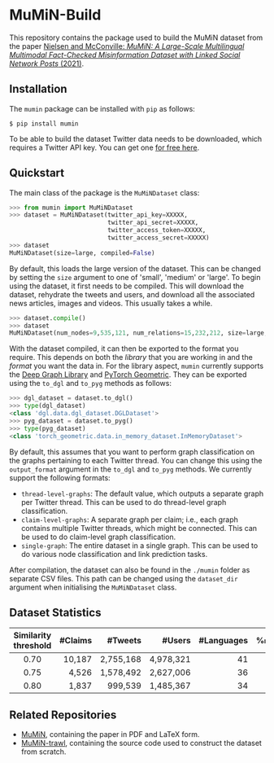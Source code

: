 # MuMiN-Build
This repository contains the package used to build the MuMiN dataset from the
paper [Nielsen and McConville: _MuMiN: A Large-Scale Multilingual Multimodal
Fact-Checked Misinformation Dataset with Linked Social Network Posts_
(2021)](todo).


## Installation
The `mumin` package can be installed with `pip` as follows:
```shell
$ pip install mumin
```

To be able to build the dataset Twitter data needs to be downloaded, which
requires a Twitter API key. You can get one
[for free here](https://developer.twitter.com/en/portal/dashboard).


## Quickstart
The main class of the package is the `MuMiNDataset` class:
```python
>>> from mumin import MuMiNDataset
>>> dataset = MuMiNDataset(twitter_api_key=XXXXX,
                           twitter_api_secret=XXXXX,
                           twitter_access_token=XXXXX,
                           twitter_access_secret=XXXXX)
>>> dataset
MuMiNDataset(size=large, compiled=False)
```

By default, this loads the large version of the dataset. This can be changed by
setting the `size` argument to one of 'small', 'medium' or 'large'. To begin
using the dataset, it first needs to be compiled. This will download the
dataset, rehydrate the tweets and users, and download all the associated news
articles, images and videos. This usually takes a while.
```python
>>> dataset.compile()
>>> dataset
MuMiNDataset(num_nodes=9,535,121, num_relations=15,232,212, size=large, compiled=True)
```

With the dataset compiled, it can then be exported to the format you require.
This depends on both the _library_ that you are working in and the _format_ you
want the data in. For the library aspect, `mumin` currently supports the
[Deep Graph Library](https://www.dgl.ai/) and
[PyTorch Geometric](https://pytorch-geometric.readthedocs.io/en/latest/). They
can be exported using the `to_dgl` and `to_pyg` methods as follows:
```python
>>> dgl_dataset = dataset.to_dgl()
>>> type(dgl_dataset)
<class 'dgl.data.dgl_dataset.DGLDataset'>
>>> pyg_dataset = dataset.to_pyg()
>>> type(pyg_dataset)
<class 'torch_geometric.data.in_memory_dataset.InMemoryDataset'>
```

By default, this assumes that you want to perform graph classification on the
graphs pertaining to each Twitter thread. You can change this using the
`output_format` argument in the `to_dgl` and `to_pyg` methods. We currently
support the following formats:
- `thread-level-graphs`: The default value, which outputs a separate graph per
  Twitter thread. This can be used to do thread-level graph classification.
- `claim-level-graphs`: A separate graph per claim; i.e., each graph contains
  multiple Twitter threads, which might be connected. This can be used to do
  claim-level graph classification.
- `single-graph`: The entire dataset in a single graph. This can be used to do
  various node classification and link prediction tasks.

After compilation, the dataset can also be found in the `./mumin` folder as
separate CSV files. This path can be changed using the `dataset_dir` argument
when initialising the `MuMiNDataset` class.


## Dataset Statistics

| Similarity threshold | #Claims | #Tweets   | #Users    | #Languages | %`misinformation` |
| :---:                | ---:    | ---:      | ---:      | ---:       | ---:              |
| 0.70                 | 10,187  | 2,755,168 | 4,978,321 | 41         | 94.80%            |
| 0.75                 | 4,526   | 1,578,492 | 2,627,006 | 36         | 94.26%            |
| 0.80                 | 1,837   | 999,539   | 1,485,367 | 34         | 92.98%            |


## Related Repositories
- [MuMiN](https://github.com/CLARITI-REPHRAIN/mumin), containing the
  paper in PDF and LaTeX form.
- [MuMiN-trawl](https://github.com/CLARITI-REPHRAIN/mumin-trawl),
  containing the source code used to construct the dataset from scratch.
